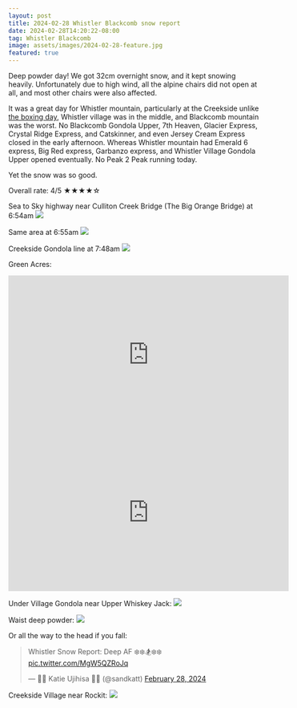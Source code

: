 ```yaml
---
layout: post
title: 2024-02-28 Whistler Blackcomb snow report
date: 2024-02-28T14:20:22-08:00
tag: Whistler Blackcomb
image: assets/images/2024-02-28-feature.jpg
featured: true
---
```

Deep powder day! We got 32cm overnight snow, and it kept snowing heavily. Unfortunately due to high wind, all the alpine chairs did not open at all, and most other chairs were also affected.

It was a great day for Whistler mountain, particularly at the Creekside unlike [the boxing day](/2023-12-26-2023-12-26-whistler-blackcomb-snow-report), Whistler village was in the middle, and Blackcomb mountain was the worst. No Blackcomb Gondola Upper, 7th Heaven, Glacier Express, Crystal Ridge Express, and Catskinner, and even Jersey Cream Express closed in the early afternoon. Whereas Whistler mountain had Emerald 6 express, Big Red express, Garbanzo express, and Whistler Village Gondola Upper opened eventually. No Peak 2 Peak running today.

Yet the snow was so good.

Overall rate: 4/5 ★★★★☆

Sea to Sky highway near Culliton Creek Bridge (The Big Orange Bridge) at 6:54am
![](/assets/images/2024-02-28-big-orange-bridge-654am.jpg)

Same area at 6:55am
![](/assets/images/2024-02-28-sea-to-sky-highway-655am-near-culliton-creek-bridge.jpg)

Creekside Gondola line at 7:48am
![](/assets/images/2024-02-28-creekside-gondola-line-at-748am.jpg)

Green Acres:

<iframe width="560" height="315" src="https://www.youtube.com/embed/BdS0nduuWNU?si=B3CQSHyYALqnTlZy" title="YouTube video player" frameborder="0" allow="accelerometer; autoplay; clipboard-write; encrypted-media; gyroscope; picture-in-picture; web-share" allowfullscreen></iframe>

<iframe width="560" height="315" src="https://www.youtube.com/embed/g55eRKzsdBw?si=WADgm7LPa7VNq5tm" title="YouTube video player" frameborder="0" allow="accelerometer; autoplay; clipboard-write; encrypted-media; gyroscope; picture-in-picture; web-share" allowfullscreen></iframe>

Under Village Gondola near Upper Whiskey Jack:
![](/assets/images/2024-02-28-under-village-gondola-near-upper-whiskey-jack.jpg)

Waist deep powder:
![](/assets/images/2024-02-28-waist-deep-powder.jpg)

Or all the way to the head if you fall:
<blockquote class="twitter-tweet"><p lang="en" dir="ltr">Whistler Snow Report: Deep AF ❄️❄️🏂❄️❄️ <a href="https://t.co/MgW5QZRoJq">pic.twitter.com/MgW5QZRoJq</a></p>&mdash; 💽💽 Katie Ujihisa 💽💽 (@sandkatt) <a href="https://twitter.com/sandkatt/status/1762934752393539951?ref_src=twsrc%5Etfw">February 28, 2024</a></blockquote> <script async src="https://platform.twitter.com/widgets.js" charset="utf-8"></script>

Creekside Village near Rockit:
![](/assets/images/2024-02-28-creekside-village-rockit.jpg)

